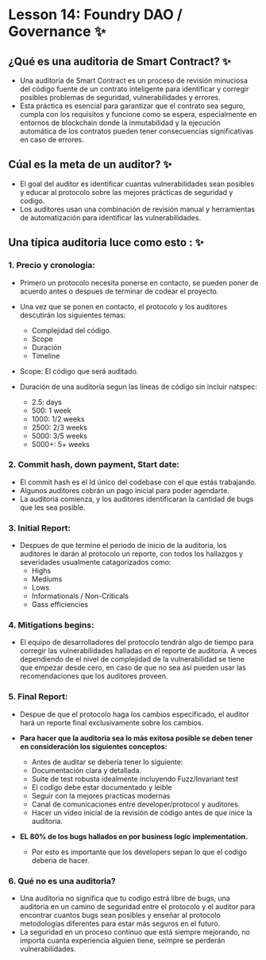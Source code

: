 # Lesson 14: Foundry DAO / Governance ✨

## ¿Qué es una auditoria de Smart Contract? ✨

- Una auditoría de Smart Contract es un proceso de revisión minuciosa del código fuente de un contrato inteligente para identificar y corregir posibles problemas de seguridad, vulnerabilidades y errores.
- Esta práctica es esencial para garantizar que el contrato sea seguro, cumpla con los requisitos y funcione como se espera, especialmente en entornos de blockchain donde la inmutabilidad y la ejecución automática de los contratos pueden tener consecuencias significativas en caso de errores.

## Cúal es la meta de un auditor? ✨

- El goal del auditor es identificar cuantas vulnerabilidades sean posibles y educar al protocolo sobre las mejores prácticas de seguridad y codigo.
- Los auditores usan una combinación de revisión manual y herramientas de automatización para identificar las vulnerabilidades.

## Una típica auditoria luce como esto : ✨

### 1. Precio y cronología:

- Primero un protocolo necesita ponerse en contacto, se pueden poner de acuerdo antes o despues de terminar de codear el proyecto.
- Una vez que se ponen en contacto, el protocolo y los auditores descutirán los siguientes temas:
  - Complejidad del código.
  - Scope
  - Duración
  - Timeline
- Scope: El código que será auditado.
- Duración de una auditoría segun las líneas de código sin incluir natspec:

  - 2.5: days
  - 500: 1 week
  - 1000: 1/2 weeks
  - 2500: 2/3 weeks
  - 5000: 3/5 weeks
  - 5000+: 5+ weeks

### 2. Commit hash, down payment, Start date:
  - El commit hash es el Id único del codebase con el que estás trabajando.
  - Algunos auditores cobrán un pago inicial para poder agendarte.
  - La auditoria comienza, y los auditores identificaran la cantidad de bugs que les sea posible.

### 3. Initial Report:
  - Despues de que termine el periodo de inicio de la auditoria, los auditores le darán al protocolo un reporte, con todos los hallazgos y severidades usualmente catagorizados como:
    - Highs
    - Mediums
    - Lows
    - Informationals / Non-Criticals
    - Gass efficiencies

### 4. Mitigations begins:
  - El equipo de desarrolladores del protocolo tendrán algo de tiempo para corregir las vulnerabilidades halladas en el reporte de auditoria. A veces dependiendo de el nivel de complejidad de la vulnerabilidad se tiene que empezar desde cero, en caso de que no sea así pueden usar las recomendaciones que los auditores proveen.

### 5. Final Report:
  - Despue de que el protocolo haga los cambios especificado, el auditor hará un reporte final exclusivamente sobre los cambios. 

- **Para hacer que la auditoria sea lo más exitosa posible se deben tener en consideración los siguientes conceptos:**
  - Antes de auditar se debería tener lo siguiente:
  - Documentación clara y detallada.
  - Suite de test robusta idealmente incluyendo Fuzz/Invariant test
  - El codigo debe estar documentado y leible
  - Seguir con la mejores practicas modernas
  - Canal de comunicaciones entre developer/protocol y auditores.
  - Hacer un video inicial de la revisión de código antes de que inice la auditoria.

- **EL 80% de los bugs hallados en por business logic implementation.**
  - Por esto es importante que los developers sepan lo que el codigo deberia de hacer.

### 6. Qué no es una auditoria?
- Una auditoria no significa que tu codigo estrá libre de bugs, una auditoria en un camino de seguridad entre el protocolo y el auditor para encontrar cuantos bugs sean posibles y enseñar al protocolo metodologías diferentes para estar más seguros en el futuro.
- La seguridad en un proceso continuo que está siempre mejorando, no importa cuanta experiencia alguien tiene, seimpre se perderán vulnerabilidades.